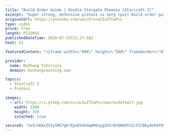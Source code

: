 ```yaml
---
title: "Build Order Guide | Double Stargate Phoenix [Starcraft 2]"
excerpt: "Super strong, defensive protoss vs zerg (pvz) build order guide. This opening is going to give you incredible map control over zerg in the mid-game, letting you scout exactly what is coming your way and making it easy to feel in control of the game. This build also completely owns mutalisk transitions"
originalUrl: https://youtube.com/watch?v=uL5uZTCwPcs
type: video
price: Free
length: PT21M1S
publishedDateTime: 2020-07-25T22:27:18Z
heat: 51

featuredContent: "<iframe width=\"800\" height=\"500\" frameborder=\"0\" src=\"https://www.youtube.com/embed/uL5uZTCwPcs\" allow=\"accelerometer; autoplay; encrypted-media; gyroscope; picture-in-picture\" allowfullscreen></iframe>"

provider:
  name: HuShang Tutorials
  domain: hushangcoaching.com

topics:
  - StarCraft 2
  - Protoss

images:
  - url: https://i.ytimg.com/vi/uL5uZTCwPcs/maxresdefault.jpg
    width: 1280
    height: 720
    isCached: true

secured: "2e3/nKAxZXJy5MG7gKrEpxK54kHqAM6nygZkSrBVQKHUTnZ/XtCB6y4eR4X9yNQQLMOxpyRLnZP4O/y8KgbWrI40XnrzkjHleZmpFPi0l8cwno79IleYCUCdJe5E9ahPjTxgbfgE2oVi6EdridiEOBo3wZhRkHSOJS0c5r7W3HYVQl8V5JxRkACz2oRavh/Yn3ppz5xP5OABWLAkTmDuic1bTonHFHLe+4qn5sCi1bOXZ79of8gdIuVDFO7Gr+/xqkqQMfkib0IHxAFO6qFjPMMjWrFXh44G1YW7Hn8H+v29HsO2F7I1YOUdKKltd7KP5RyRbNmA118bX7GAvS8533xSPp0aShWrre5nfl9X+yyeVS5AJnvUSrkWnY/lUqXlb//+3DMiPFHDFEpirHUMIXh6yHGVg+xqpdVxGnfbnr8=;P287oEY24Dhoo/gWSAtCzQ=="
---
```


